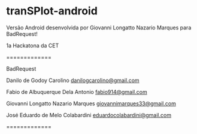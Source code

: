 tranSPlot-android
=============

Versão Android desenvolvida por Giovanni Longatto Nazario Marques para BadRequest!

1a Hackatona da CET

=============

BadRequest

Danilo de Godoy Carolino danilogcarolino@gmail.com

Fabio de Albuquerque Dela Antonio fabio914@gmail.com

Giovanni Longatto Nazario Marques giovannimarques33@gmail.com

José Eduardo de Melo Colabardini eduardocolabardini@gmail.com

=============
